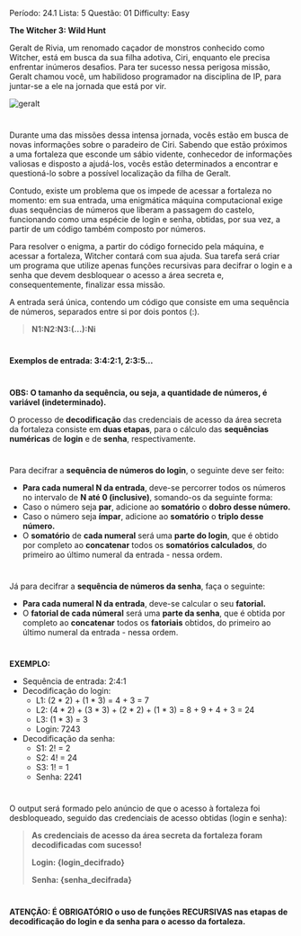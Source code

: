Período: 24.1
Lista: 5
Questão: 01 
Difficulty: Easy

**The Witcher 3: Wild Hunt**

Geralt de Rivia, um renomado caçador de monstros conhecido como Witcher, está em busca da sua filha adotiva, Ciri, enquanto ele precisa enfrentar inúmeros desafios. Para ter sucesso nessa perigosa missão, Geralt chamou você, um habilidoso programador na disciplina de IP, para juntar-se a ele na jornada que está por vir.

![geralt](https://media1.tenor.com/m/QmJWLHJOfT8AAAAC/geralt-of.gif)

#


Durante uma das missões dessa intensa jornada, vocês estão em busca de novas informações sobre o paradeiro de Ciri. Sabendo que estão próximos a uma fortaleza que esconde um sábio vidente, conhecedor de informações valiosas e disposto a ajudá-los, vocês estão determinados a encontrar e questioná-lo sobre a possível localização da filha de Geralt.

Contudo, existe um problema que os impede de acessar a fortaleza no momento: em sua entrada, uma enigmática máquina computacional exige duas sequências de números que liberam a passagem do castelo, funcionando como uma espécie de login e senha, obtidas, por sua vez, a partir de um código também composto por números.

Para resolver o enigma, a partir do código fornecido pela máquina, e acessar a fortaleza, Witcher contará com sua ajuda. Sua tarefa será criar um programa que utilize apenas funções recursivas para decifrar o login e a senha que devem desbloquear o acesso a área secreta e, consequentemente, finalizar essa missão.

A entrada será única, contendo um código que consiste em uma sequência de números, separados entre si por dois pontos (:).

>
> **N1:N2:N3:(…):Ni**
>

#

**Exemplos de entrada: 3:4:2:1, 2:3:5...**

#

**OBS: O tamanho da sequência, ou seja, a quantidade de números, é variável (indeterminado).**

O processo de **decodificação** das credenciais de acesso da área secreta da fortaleza consiste em **duas etapas**, para o cálculo das **sequências numéricas** de **login** e de **senha**, respectivamente.

#

Para decifrar a **sequência de números do login**, o seguinte deve ser feito:

- **Para cada numeral N da entrada**, deve-se percorrer todos os números no intervalo de **N até 0 (inclusive)**, somando-os da seguinte forma:
- Caso o número seja **par**, adicione ao **somatório** o **dobro desse número.**
- Caso o número seja **ímpar**, adicione ao **somatório** o **triplo desse número.**
- O **somatório** de **cada numeral** será uma **parte do login**, que é obtido por completo ao **concatenar** todos os **somatórios calculados**, do primeiro ao último numeral da entrada - nessa ordem.

#

Já para decifrar a **sequência de números da senha**, faça o seguinte:

- **Para cada numeral N da entrada**, deve-se calcular o seu **fatorial.**
- O **fatorial de cada númeral** será uma **parte da senha**, que é obtida por completo ao **concatenar** todos os **fatoriais** obtidos, do primeiro ao último numeral da entrada - nessa ordem.

#

**EXEMPLO:**
- Sequência de entrada: 2:4:1
- Decodificação do login:
    - L1: (2 * 2) + (1 * 3) = 4 + 3 = 7
    - L2: (4 * 2) + (3 * 3) + (2 * 2) + (1 * 3) = 8 + 9 + 4 + 3 = 24
    - L3: (1 * 3) = 3
    - Login: 7243
- Decodificação da senha:
    - S1: 2! = 2
    - S2: 4! = 24
    - S3: 1! = 1
    - Senha: 2241

#

O output será formado pelo anúncio de que o acesso à fortaleza foi desbloqueado, seguido das credenciais de acesso obtidas (login e senha):

>
> **As credenciais de acesso da área secreta da fortaleza foram decodificadas com sucesso!**
>
> **Login: {login_decifrado}**
>
> **Senha: {senha_decifrada}**
>

#

**ATENÇÃO: É OBRIGATÓRIO o uso de funções RECURSIVAS nas etapas de decodificação do login e da senha para o acesso da fortaleza.**